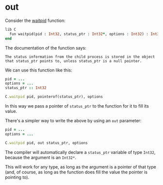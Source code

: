 # out

Consider the [waitpid](http://www.gnu.org/software/libc/manual/html_node/Process-Completion.html) function:

```ruby
lib C
  fun waitpid(pid : Int32, status_ptr : Int32*, options : Int32) : Int32
end
```

The documentation of the function says:

```
The status information from the child process is stored in the object
that status_ptr points to, unless status_ptr is a null pointer.
```

We can use this function like this:

```ruby
pid = ...
options = ...
status_ptr :: Int32

C.waitpid pid, pointerof(status_ptr), options
```

In this way we pass a pointer of `status_ptr` to the function for it to fill its value.

There's a simpler way to write the above by using an `out` parameter:

```ruby
pid = ...
options = ...

C.waitpid pid, out status_ptr, options
```

The compiler will automatically declare a `status_ptr` variable of type `Int32`, because the argument is an `Int32*`.

This will work for any type, as long as the argument is a pointer of that type (and, of course, as long as the function does fill the value the pointer is pointing to).
